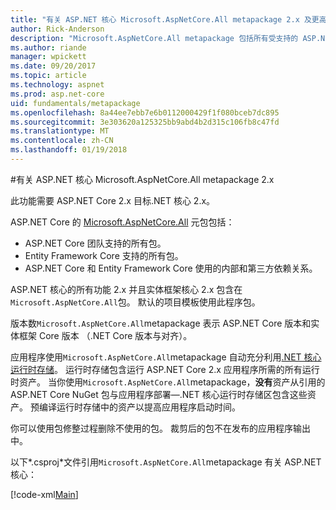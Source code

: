 ```yaml
---
title: "有关 ASP.NET 核心 Microsoft.AspNetCore.All metapackage 2.x 及更高版本"
author: Rick-Anderson
description: "Microsoft.AspNetCore.All metapackage 包括所有受支持的 ASP.NET Core 和实体框架核心包，以及其依赖项。"
ms.author: riande
manager: wpickett
ms.date: 09/20/2017
ms.topic: article
ms.technology: aspnet
ms.prod: asp.net-core
uid: fundamentals/metapackage
ms.openlocfilehash: 8a44ee7ebb7e6b0112000429f1f080bceb7dc895
ms.sourcegitcommit: 3e303620a125325bb9abd4b2d315c106fb8c47fd
ms.translationtype: MT
ms.contentlocale: zh-CN
ms.lasthandoff: 01/19/2018
---
```

#<a name="microsoftaspnetcoreall-metapackage-for-aspnet-core-2x"></a>有关 ASP.NET 核心 Microsoft.AspNetCore.All metapackage 2.x

此功能需要 ASP.NET Core 2.x 目标.NET 核心 2.x。

ASP.NET Core 的 [Microsoft.AspNetCore.All](https://www.nuget.org/packages/Microsoft.AspNetCore.All) 元包包括：

* ASP.NET Core 团队支持的所有包。
* Entity Framework Core 支持的所有包。 
* ASP.NET Core 和 Entity Framework Core 使用的内部和第三方依赖关系。 

ASP.NET 核心的所有功能 2.x 并且实体框架核心 2.x 包含在`Microsoft.AspNetCore.All`包。 默认的项目模板使用此程序包。

版本数`Microsoft.AspNetCore.All`metapackage 表示 ASP.NET Core 版本和实体框架 Core 版本 （.NET Core 版本与对齐）。

应用程序使用`Microsoft.AspNetCore.All`metapackage 自动充分利用[.NET 核心运行时存储](https://docs.microsoft.com/dotnet/core/deploying/runtime-store)。 运行时存储包含运行 ASP.NET Core 2.x 应用程序所需的所有运行时资产。 当你使用`Microsoft.AspNetCore.All`metapackage，**没有**资产从引用的 ASP.NET Core NuGet 包与应用程序部署&mdash;.NET 核心运行时存储区包含这些资产。 预编译运行时存储中的资产以提高应用程序启动时间。

你可以使用包修整过程删除不使用的包。 裁剪后的包不在发布的应用程序输出中。

以下*.csproj*文件引用`Microsoft.AspNetCore.All`metapackage 有关 ASP.NET 核心：

[!code-xml[Main](..\mvc\views\view-compilation\sample\MvcRazorCompileOnPublish2.csproj?highlight=9)]
